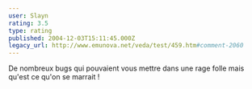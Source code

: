 ```yaml
---
user: Slayn
rating: 3.5
type: rating
published: 2004-12-03T15:11:45.000Z
legacy_url: http://www.emunova.net/veda/test/459.htm#comment-2060
---
```

De nombreux bugs qui pouvaient vous mettre dans une rage folle mais qu'est ce qu'on se marrait !